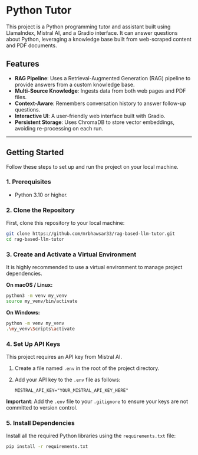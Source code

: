 # Python Tutor

This project is a Python programming tutor and assistant built using LlamaIndex, Mistral AI, and a Gradio interface. It can answer questions about Python, leveraging a knowledge base built from web-scraped content and PDF documents.

## Features

-   **RAG Pipeline**: Uses a Retrieval-Augmented Generation (RAG) pipeline to provide answers from a custom knowledge base.
-   **Multi-Source Knowledge**: Ingests data from both web pages and PDF files.
-   **Context-Aware**: Remembers conversation history to answer follow-up questions.
-   **Interactive UI**: A user-friendly web interface built with Gradio.
-   **Persistent Storage**: Uses ChromaDB to store vector embeddings, avoiding re-processing on each run.

---

## Getting Started

Follow these steps to set up and run the project on your local machine.

### 1. Prerequisites

-   Python 3.10 or higher.

### 2. Clone the Repository

First, clone this repository to your local machine:

```bash
git clone https://github.com/mrbhawsar33/rag-based-llm-tutor.git
cd rag-based-llm-tutor
```

### 3. Create and Activate a Virtual Environment

It is highly recommended to use a virtual environment to manage project dependencies.

**On macOS / Linux:**

```bash
python3 -m venv my_venv
source my_venv/bin/activate
```

**On Windows:**

```bash
python -m venv my_venv
.\my_venv\Scripts\activate
```

### 4. Set Up API Keys

This project requires an API key from Mistral AI.

1.  Create a file named `.env` in the root of the project directory.
2.  Add your API key to the `.env` file as follows:

    ```
    MISTRAL_API_KEY="YOUR_MISTRAL_API_KEY_HERE"
    ```

**Important**: Add the `.env` file to your `.gitignore` to ensure your keys are not committed to version control.

### 5. Install Dependencies

Install all the required Python libraries using the `requirements.txt` file:

```bash
pip install -r requirements.txt
```